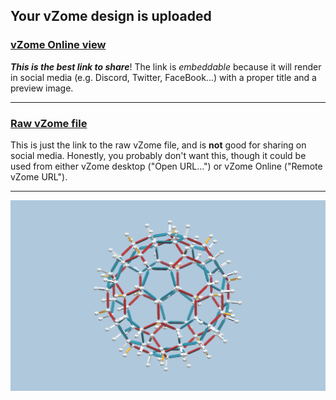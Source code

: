 ## Your vZome design is uploaded

### [vZome Online view][embed]

***This is the best link to share***!  The link is *embeddable* because it will render in social media (e.g. Discord, Twitter, FaceBook...) with a proper title and a preview image.

---

### [Raw vZome file][raw]

This is just the link to the raw vZome file, and is **not** good for
sharing on social media.
Honestly, you probably don't want this, though it could be used from either
vZome desktop ("Open URL...") or vZome Online ("Remote vZome URL").

---

![Image](<Truncated-triacon-approx.  .png>)


[embed]: <https://vzome.com/app/embed.py?url=https://raw.githubusercontent.com/John-Kostick/vzome-sharing/main/2021/09/17/22-11-11-Truncated-triacon-approx.%2B%2B/Truncated-triacon-approx.++.vZome>
[raw]: <https://raw.githubusercontent.com/John-Kostick/vzome-sharing/main/2021/09/17/22-11-11-Truncated-triacon-approx.++/Truncated-triacon-approx.  .vZome>
